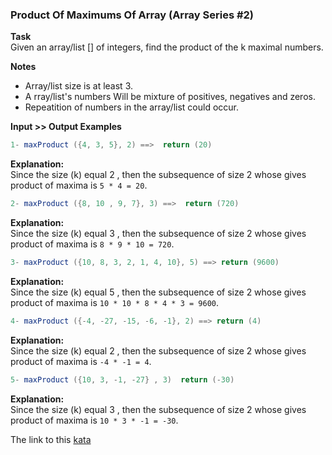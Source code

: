 ### Product Of Maximums Of Array (Array Series #2)

**Task**  
Given an array/list [] of integers, find the product of the k maximal numbers.  

**Notes**  
* Array/list size is at least 3.  
* A rray/list's numbers Will be mixture of positives, negatives and zeros.  
* Repeatition of numbers in the array/list could occur.  

**Input >> Output Examples**  
```java
1- maxProduct ({4, 3, 5}, 2) ==>  return (20)  
```
**Explanation:**  
Since the size (k) equal 2 , then the subsequence of size 2 whose gives product of maxima is `5 * 4 = 20`.  
```java
2- maxProduct ({8, 10 , 9, 7}, 3) ==>  return (720)  
```
**Explanation:**  
Since the size (k) equal 3 , then the subsequence of size 2 whose gives product of maxima is `8 * 9 * 10 = 720`.  
```java
3- maxProduct ({10, 8, 3, 2, 1, 4, 10}, 5) ==> return (9600)  
```
**Explanation:**  
Since the size (k) equal 5 , then the subsequence of size 2 whose gives product of maxima is `10 * 10 * 8 * 4 * 3 = 9600`.  
```java
4- maxProduct ({-4, -27, -15, -6, -1}, 2) ==> return (4)  
```
**Explanation:**  
Since the size (k) equal 2 , then the subsequence of size 2 whose gives product of maxima is `-4 * -1 = 4`.  
```java
5- maxProduct ({10, 3, -1, -27} , 3)  return (-30)  
```
**Explanation:**  
Since the size (k) equal 3 , then the subsequence of size 2 whose gives product of maxima is `10 * 3 * -1 = -30`.  

The link to this [kata](https://www.codewars.com/kata/product-of-maximums-of-array-array-series-number-2/java)
